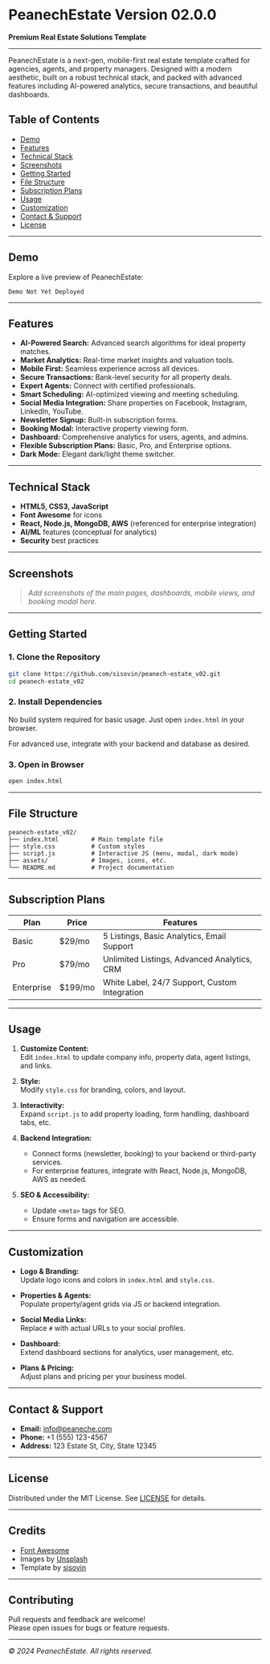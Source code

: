 # PeanechEstate Version 02.0.0

**Premium Real Estate Solutions Template**

---

PeanechEstate is a next-gen, mobile-first real estate template crafted for agencies, agents, and property managers. Designed with a modern aesthetic, built on a robust technical stack, and packed with advanced features including AI-powered analytics, secure transactions, and beautiful dashboards.

## Table of Contents

- [Demo](#demo)
- [Features](#features)
- [Technical Stack](#technical-stack)
- [Screenshots](#screenshots)
- [Getting Started](#getting-started)
- [File Structure](#file-structure)
- [Subscription Plans](#subscription-plans)
- [Usage](#usage)
- [Customization](#customization)
- [Contact & Support](#contact--support)
- [License](#license)

---

## Demo

Explore a live preview of PeanechEstate:

```
Demo Not Yet Deployed
```

---

## Features

- **AI-Powered Search:** Advanced search algorithms for ideal property matches.
- **Market Analytics:** Real-time market insights and valuation tools.
- **Mobile First:** Seamless experience across all devices.
- **Secure Transactions:** Bank-level security for all property deals.
- **Expert Agents:** Connect with certified professionals.
- **Smart Scheduling:** AI-optimized viewing and meeting scheduling.
- **Social Media Integration:** Share properties on Facebook, Instagram, LinkedIn, YouTube.
- **Newsletter Signup:** Built-in subscription forms.
- **Booking Modal:** Interactive property viewing form.
- **Dashboard:** Comprehensive analytics for users, agents, and admins.
- **Flexible Subscription Plans:** Basic, Pro, and Enterprise options.
- **Dark Mode:** Elegant dark/light theme switcher.

---

## Technical Stack

- **HTML5, CSS3, JavaScript**
- **Font Awesome** for icons
- **React, Node.js, MongoDB, AWS** (referenced for enterprise integration)
- **AI/ML** features (conceptual for analytics)
- **Security** best practices

---

## Screenshots

> _Add screenshots of the main pages, dashboards, mobile views, and booking modal here._

---

## Getting Started

### 1. Clone the Repository

```bash
git clone https://github.com/sisovin/peanech-estate_v02.git
cd peanech-estate_v02
```

### 2. Install Dependencies

No build system required for basic usage. Just open `index.html` in your browser.

For advanced use, integrate with your backend and database as desired.

### 3. Open in Browser

```bash
open index.html
```

---

## File Structure

```
peanech-estate_v02/
├── index.html         # Main template file
├── style.css          # Custom styles
├── script.js          # Interactive JS (menu, modal, dark mode)
├── assets/            # Images, icons, etc.
└── README.md          # Project documentation
```

---

## Subscription Plans

| Plan       | Price   | Features                                      |
|------------|---------|-----------------------------------------------|
| Basic      | $29/mo  | 5 Listings, Basic Analytics, Email Support    |
| Pro        | $79/mo  | Unlimited Listings, Advanced Analytics, CRM   |
| Enterprise | $199/mo | White Label, 24/7 Support, Custom Integration|

---

## Usage

1. **Customize Content:**  
   Edit `index.html` to update company info, property data, agent listings, and links.

2. **Style:**  
   Modify `style.css` for branding, colors, and layout.

3. **Interactivity:**  
   Expand `script.js` to add property loading, form handling, dashboard tabs, etc.

4. **Backend Integration:**  
   - Connect forms (newsletter, booking) to your backend or third-party services.
   - For enterprise features, integrate with React, Node.js, MongoDB, AWS as needed.

5. **SEO & Accessibility:**  
   - Update `<meta>` tags for SEO.
   - Ensure forms and navigation are accessible.

---

## Customization

- **Logo & Branding:**  
  Update logo icons and colors in `index.html` and `style.css`.

- **Properties & Agents:**  
  Populate property/agent grids via JS or backend integration.

- **Social Media Links:**  
  Replace `#` with actual URLs to your social profiles.

- **Dashboard:**  
  Extend dashboard sections for analytics, user management, etc.

- **Plans & Pricing:**  
  Adjust plans and pricing per your business model.

---

## Contact & Support

- **Email:** info@peaneche.com
- **Phone:** +1 (555) 123-4567
- **Address:** 123 Estate St, City, State 12345

---

## License

Distributed under the MIT License. See [LICENSE](LICENSE) for details.

---

## Credits

- [Font Awesome](https://fontawesome.com/)
- Images by [Unsplash](https://unsplash.com/)
- Template by [sisovin](https://github.com/sisovin)

---

## Contributing

Pull requests and feedback are welcome!  
Please open issues for bugs or feature requests.

---

_© 2024 PeanechEstate. All rights reserved._

